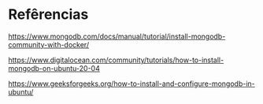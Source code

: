 # Refêrencias

https://www.mongodb.com/docs/manual/tutorial/install-mongodb-community-with-docker/

https://www.digitalocean.com/community/tutorials/how-to-install-mongodb-on-ubuntu-20-04

https://www.geeksforgeeks.org/how-to-install-and-configure-mongodb-in-ubuntu/


